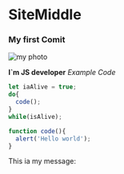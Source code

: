 # SiteMiddle
### My first Comit

![my photo](https://c.files.bbci.co.uk/E909/production/_112375695_crucible976.jpg)

**I`m JS developer**
*Example Code*
```javascript
let iaAlive = true;
do{
  code();
}
while(isAlive);

function code(){
  alert('Hello world');
}
```

This ia my message:
